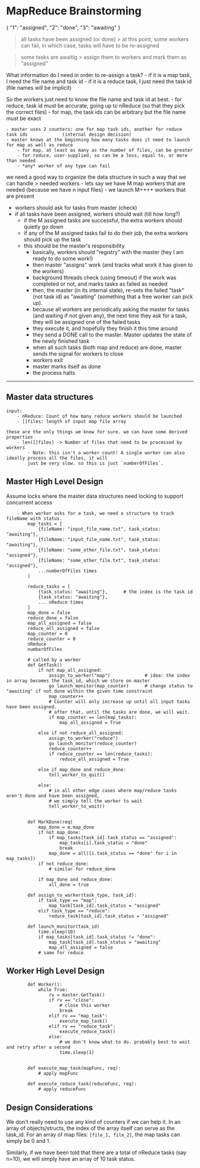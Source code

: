 # MapReduce Brainstorming

{
	"1": "assigned",
	"2": "done",
	"3": "awaiting"
}

> all tasks have been assigned (or done)
	> at this point, some workers can fail, in which case, tasks will have to be re-assigned

> some tasks are awaitig
	> assign them to workers and mark them as "assigned"

What information do I need in order to re-assign a task?
	- if it is a map task, I need the file name and task id
	- if it is a reduce task, I just need the task id (file names will be implicit)

So the workers just need to know the file name and task id at best.
	- for reduce, task id must be accurate, going up to nReduce (so that they pick the correct files)
	- for map, the task ids can be arbitrary but the file name must be exact

	- master uses 2 counters: one for map task ids, another for reduce task ids 			(internal design decision)
	- master knows at the beginning how many tasks does it need to launch for map as well as reduce
		- for map, at least as many as the number of files, can be greater
		- for reduce, user-supplied, so can be a less, equal to, or more than needed
		- *any* worker of any type can fail

we need a good way to organize the data structure in such a way that we can handle > needed workers
	- lets say we have M map workers that are needed (because we have n input files)
	- we launch M++++ workers that are present

- workers should ask for tasks from master (check)
- if all tasks have been assigned, workers should wait (till how long?)
	- if the M assigned tasks are successful, the extra workers should quietly go down
	- if any of the M assigned tasks fail to do their job, the extra workers should pick up the task
	- this should be the master's responsibility
		- basically, workers should "registry" with the master (hey I am ready to do some work!)
		- then master "assigns" work (and tracks what work it has given to the workers)
		- background threads check (using timeout) if the work was completed or not, and marks tasks as failed as needed
		- then, the master (in its internal state), re-sets the failed "task" (not task id) as "awaiting" (something that a free worker can pick up).
		- because all workers are periodically asking the master for tasks (and waiting if not given any), the next time they ask for a task, they will be assigned one of the failed tasks
		- they execute it, and hopefully they finish it this time around
		- they send a DONE call to the master. Master updates the state of the newly finished task
		- when all such tasks (both map and reduce) are done, master sends the signal for workers to close
		- workers exit
		- master marks itself as done
		- the process halts
--------------------------------------------------------------------------------------------------------------


## Master data structures
	input:
		- nReduce: Count of how many reduce workers should be launched
		- []files: length of input map file array

	these are the only things we know for sure. we can have some derived properties
		- len([]files) -> Number of files that need to be processed by workers
			- Note: this isn't a worker count! A single worker can also ideally process all the files, it will
			just be very slow. so this is just `numberOfFiles`.

## Master High Level Design
Assume locks where the master data structures need locking to support concurrent access

		- When worker asks for a task, we need a structure to track fileName with status.
			map_tasks = [
				{fileName: "input_file_name.txt", task_status: "awaiting"},
				{fileName: "input_file_name.txt", task_status: "awaiting"},
				{fileName: "some_other_file.txt", task_status: "assigned"},
				{fileName: "some_other_file.txt", task_status: "assigned"},
				...numberOfFiles times
			]

			reduce_tasks = [
				{task_status: "awaiting"},		# the index is the task id
				{task_status: "awaiting"},
				... nReduce times
			]
			map_done = false
			reduce_done = false
			map_all_assigned = false
			reduce_all_assigned = false
			map_counter = 0
			reduce_counter = 0
			nReduce
			numberOfFiles

			# called by a worker
			def GetTask()
				if not map_all_assigned:
					assign_to_worker("map") 	        # idea: the index in array becomes the task_id, which we store on master
					go launch_monitor(map_counter) 		# change status to "awaiting" if not done within the given time constraint
					map_counter++
					# Counter will only increase up until all input tasks have been assigned.
					# after that, until the tasks are done, we will wait.
					if map_counter == len(map_tasks):
						map_all_assigned = True

				else if not reduce_all_assigned:
					assign_to_worker("reduce")
					go launch_monitor(reduce_counter)
					reduce_counter++
					if reduce_counter == len(reduce_tasks):
						reduce_all_assigned = True

				else if map_done and reduce_done:
					tell_worker_to_quit()

				else:
					# in all other edge cases where map/reduce tasks aren't done and have been assigned,
					# we simply tell the worker to wait
					tell_worker_to_wait()


			def MarkDone(req)
				map_done = m.map_done
				if not map_done:
					if map_tasks[task_id].task_status == "assigned":
						map_tasks[i].task_status = "done"
						break
					map_done = all([i.task_status == "done" for i in map_tasks])
				if not reduce_done:
					# similar for reduce_done

				if map_done and reduce_done:
					all_done = true

			def assign_to_worker(task_type, task_id):
				if task_type == "map":
					map_task[task_id].task_status = "assigned"
				elif task_type == "reduce":
					reduce_task[task_id].task_status = "assigned"

			def launch_monitor(task_id)
				time.sleep(10)
				if map_tasks[task_id].task_status != "done":
					map_task[task_id].task_status = "awaiting"
					map_all_assigned = false
				# same for reduce

## Worker High Level Design

			def Worker():
				while True:
					rv = master.GetTask()
					if rv == "close":
						# close this worker
						break
					elif rv == "map_task":
						execute_map_task()
					elif rv == "reduce_task":
						execute_reduce_task()
					else:
						# we don't know what to do. probably best to wait and retry after a second
						time.sleep(1)

			
			def execute_map_task(mapFunc, req):
				# apply mapFunc

			def execute_reduce_task(reduceFunc, req):
				# apply reduceFunc

## Design Considerations

We don't really need to use any kind of counters if we can help it. In an array of objects/structs, the index of the array itself can serve as the task_id. For an array of map files: `[file_1, file_2]`, the map tasks can simply be 0 and 1. 

Similarly, if we have been told that there are a total of nReduce tasks (say n=10), we will simply have an array of 10 task status.

